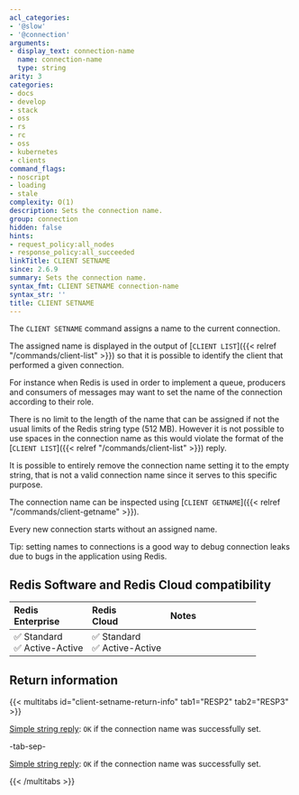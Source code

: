 ```yaml
---
acl_categories:
- '@slow'
- '@connection'
arguments:
- display_text: connection-name
  name: connection-name
  type: string
arity: 3
categories:
- docs
- develop
- stack
- oss
- rs
- rc
- oss
- kubernetes
- clients
command_flags:
- noscript
- loading
- stale
complexity: O(1)
description: Sets the connection name.
group: connection
hidden: false
hints:
- request_policy:all_nodes
- response_policy:all_succeeded
linkTitle: CLIENT SETNAME
since: 2.6.9
summary: Sets the connection name.
syntax_fmt: CLIENT SETNAME connection-name
syntax_str: ''
title: CLIENT SETNAME
---
```

The `CLIENT SETNAME` command assigns a name to the current connection.

The assigned name is displayed in the output of [`CLIENT LIST`]({{< relref "/commands/client-list" >}}) so that it is possible to identify the client that performed a given connection.

For instance when Redis is used in order to implement a queue, producers and consumers of messages may want to set the name of the connection according to their role.

There is no limit to the length of the name that can be assigned if not the usual limits of the Redis string type (512 MB). However it is not possible to use spaces in the connection name as this would violate the format of the [`CLIENT LIST`]({{< relref "/commands/client-list" >}}) reply.

It is possible to entirely remove the connection name setting it to the empty string, that is not a valid connection name since it serves to this specific purpose.

The connection name can be inspected using [`CLIENT GETNAME`]({{< relref "/commands/client-getname" >}}).

Every new connection starts without an assigned name.

Tip: setting names to connections is a good way to debug connection leaks due to bugs in the application using Redis.

## Redis Software and Redis Cloud compatibility

| Redis<br />Enterprise | Redis<br />Cloud | <span style="min-width: 9em; display: table-cell">Notes</span> |
|:----------------------|:-----------------|:------|
| <span title="Supported">&#x2705; Standard</span><br /><span title="Supported"><nobr>&#x2705; Active-Active</nobr></span> | <span title="Supported">&#x2705; Standard</span><br /><span title="Supported"><nobr>&#x2705; Active-Active</nobr></span> |  |

## Return information

{{< multitabs id="client-setname-return-info" 
    tab1="RESP2" 
    tab2="RESP3" >}}

[Simple string reply](../../develop/reference/protocol-spec#simple-strings): `OK` if the connection name was successfully set.

-tab-sep-

[Simple string reply](../../develop/reference/protocol-spec#simple-strings): `OK` if the connection name was successfully set.

{{< /multitabs >}}
